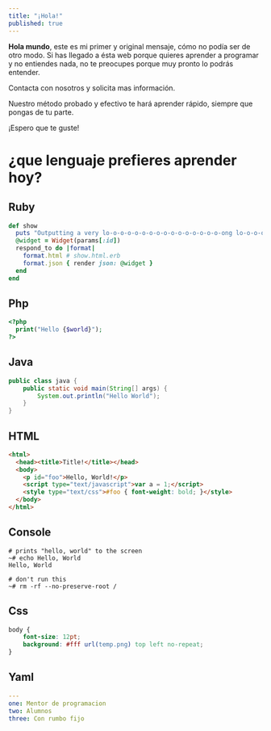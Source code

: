 ```yaml
---
title: "¡Hola!"
published: true
---
```


**Hola mundo**, este es mi primer y original mensaje, cómo no podía ser de otro modo.
Si has llegado a ésta web porque quieres aprender a programar y no entiendes nada, no te preocupes porque muy pronto lo podrás entender. 

Contacta con nosotros y solicita mas información. 

Nuestro método probado y efectivo te hará aprender rápido, siempre que pongas de tu parte. 

¡Espero que te guste!

# ¿que lenguaje prefieres aprender hoy?
## Ruby
```ruby
def show
  puts "Outputting a very lo-o-o-o-o-o-o-o-o-o-o-o-o-o-o-o-ong lo-o-o-o-o-o-o-o-o-o-o-o-o-o-o-o-ong line"
  @widget = Widget(params[:id])
  respond_to do |format|
    format.html # show.html.erb
    format.json { render json: @widget }
  end
end
```

## Php
```php
<?php
  print("Hello {$world}");
?>
```

## Java
```java
public class java {
    public static void main(String[] args) {
        System.out.println("Hello World");
    }
}
```

## HTML
```html
<html>
  <head><title>Title!</title></head>
  <body>
    <p id="foo">Hello, World!</p>
    <script type="text/javascript">var a = 1;</script>
    <style type="text/css">#foo { font-weight: bold; }</style>
  </body>
</html>
```

## Console
```console
# prints "hello, world" to the screen
~# echo Hello, World
Hello, World

# don't run this
~# rm -rf --no-preserve-root /
```

## Css
```css
body {
    font-size: 12pt;
    background: #fff url(temp.png) top left no-repeat;
}
```

## Yaml
```yaml
---
one: Mentor de programacion
two: Alumnos
three: Con rumbo fijo
```
